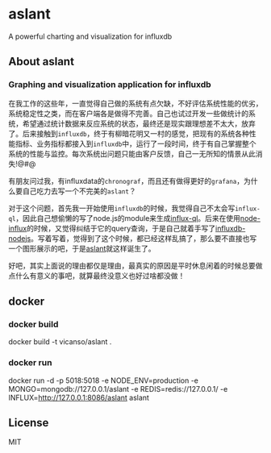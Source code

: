 # aslant

A powerful charting and visualization for influxdb

## About aslant

### Graphing and visualization application for influxdb

在我工作的这些年，一直觉得自己做的系统有点欠缺，不好评估系统性能的优劣，系统稳定性之类，而在客户端各是做得不完善。自己也试过开发一些做统计的系统，希望通过统计数据来反应系统的状态，最终还是现实跟理想差不太大，放弃了。后来接触到`influxdb`，终于有柳暗花明又一村的感觉，把现有的系统各种性能指标、业务指标都接入到`influxdb`中，运行了一段时间，终于有自己掌握整个系统的性能与监控。每次系统出问题只能由客户反馈，自己一无所知的情景从此消失!@#@

有朋友问过我，有influxdata的`chronograf`，而且还有做得更好的`grafana`，为什么要自己吃力去写一个不完美的`aslant`？

对于这个问题，首先我一开始使用`influxdb`的时候，我觉得自己不太会写`influx-ql`，因此自己想偷懒的写了node.js的module来生成[influx-ql](https://github.com/vicanso/influx-ql)。后来在使用[node-influx](https://github.com/node-influx/node-influx)的时候，又觉得纠结于它的query查询，于是自己就着手写了[influxdb-nodejs](https://github.com/vicanso/influxdb-nodejs)。写着写着，觉得到了这个时候，都已经这样乱搞了，那么要不直接也写一个图形展示的吧，于是[aslant](https://github.com/vicanso/aslant)就这样诞生了。

好吧，其实上面说的理由都仅是理由，最真实的原因是平时休息闲着的时候总要做点什么有意义的事吧，就算最终没意义也好过啥都没做！

## docker

### docker build

docker build -t vicanso/aslant .

### docker run

docker run -d -p 5018:5018 -e NODE_ENV=production -e MONGO=mongodb://127.0.0.1/aslant -e REDIS=redis://127.0.0.1/ -e INFLUX=http://127.0.0.1:8086/aslant aslant

## License

MIT
